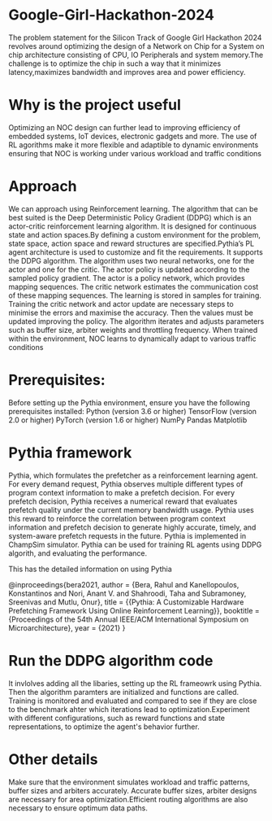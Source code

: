 # Google-Girl-Hackathon-2024
The problem statement for the Silicon Track of Google Girl Hackathon 2024 revolves around optimizing the design of a Network on Chip for a System on chip architecture consisting of CPU, IO Peripherals and system memory.The challenge is to optimize the chip in such a way that it minimizes latency,maximizes bandwidth and improves area and power efficiency. 
# Why is the project useful
Optimizing an NOC design can further lead to improving efficiency of embedded systems, IoT devices, electronic gadgets and more. The use of RL agorithms make it more flexible and adaptible to dynamic environments ensuring that NOC is working under various workload and traffic conditions

# Approach
We can approach using Reinforcement learning. The algorithm that can be best suited is the Deep Deterministic Policy Gradient (DDPG) which is an actor-critic reinforcement learning algorithm. It is designed for continuous state and action spaces.By defining a custom environment for the problem, state space, action space and reward structures are specified.Pythia’s PL agent architecture is used to customize and fit the requirements. It supports the DDPG algorithm.
The algorithm uses two neural networks, one for the actor and one for the critic. The actor policy is updated according to the sampled policy gradient. The actor is a policy network, which provides mapping sequences. The critic network estimates the communication cost of these mapping sequences. The learning is stored in samples for training. Training the critic network and actor update are necessary steps to minimise the errors and maximise the accuracy. Then the values must be updated improving the policy. The algorithm iterates and adjusts parameters such as buffer size, arbiter weights and throttling frequency. When trained within the environment, NOC learns to dynamically adapt to various traffic conditions

# Prerequisites:
Before setting up the Pythia environment, ensure you have the following prerequisites installed:
Python (version 3.6 or higher)
TensorFlow (version 2.0 or higher)
PyTorch (version 1.6 or higher)
NumPy
Pandas
Matplotlib

# Pythia framework
Pythia, which formulates the prefetcher as a reinforcement learning agent. For every demand request, Pythia observes multiple different types of program context information to make a prefetch decision. For every prefetch decision, Pythia receives a numerical reward that evaluates prefetch quality under the current memory bandwidth usage. Pythia uses this reward to reinforce the correlation between program context information and prefetch decision to generate highly accurate, timely, and system-aware prefetch requests in the future.
Pythia is implemented in ChampSim simulator.
Pythia can be used for training RL agents using DDPG algorith, and evaluating the performance.

This has the detailed information on using Pythia

@inproceedings{bera2021,
  author = {Bera, Rahul and Kanellopoulos, Konstantinos and Nori, Anant V. and Shahroodi, Taha and Subramoney, Sreenivas and Mutlu, Onur},
  title = {{Pythia: A Customizable Hardware Prefetching Framework Using Online Reinforcement Learning}},
  booktitle = {Proceedings of the 54th Annual IEEE/ACM International Symposium on Microarchitecture},
  year = {2021}
}

# Run the  DDPG algorithm code
It invlolves adding all the libaries, setting up the RL frameowrk using Pythia. 
Then the algorithm paramters are initialized and functions are called. Training is monitored and evaluated and compared to see if they are close to the benchmark ahter which iterations lead to optimization.Experiment with different configurations, such as reward functions and state representations, to optimize the agent's behavior further.

# Other details
Make sure that the environment simulates workload and traffic patterns, buffer sizes and arbiters accurately. Accurate buffer sizes, arbiter designs are necessary for area optimization.Efficient routing algorithms are also necessary to ensure optimum data paths.
